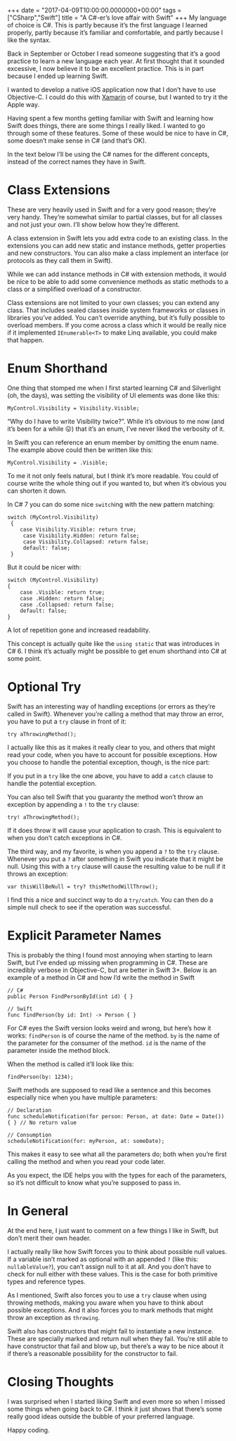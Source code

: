 +++
date = "2017-04-09T10:00:00.0000000+00:00"
tags = ["CSharp","Swift"]
title = "A C#-er’s love affair with Swift"
+++
My language of choice is C#. This is partly because it’s the first language I learned properly, partly because it’s familiar and comfortable, and partly because I like the syntax.

Back in September or October I read someone suggesting that it’s a good practice to learn a new language each year. At first thought that it sounded excessive, I now believe it to be an excellent practice. This is in part because I ended up learning Swift.

I wanted to develop a native iOS application now that I don’t have to use Objective-C. I could do this with [Xamarin](https://www.xamarin.com/) of course, but I wanted to try it the Apple way.

Having spent a few months getting familiar with Swift and learning how Swift does things, there are some things I really liked. I wanted to go through some of these features. Some of these would be nice to have in C#, some doesn’t make sense in C# (and that’s OK).

In the text below I’ll be using the C# names for the different concepts, instead of the correct names they have in Swift.

# Class Extensions

These are very heavily used in Swift and for a very good reason; they’re very handy. They’re somewhat similar to partial classes, but for all classes and not just your own. I’ll show below how they’re different.

A class extension in Swift lets you add extra code to an existing class. In the extensions you can add new static and instance methods, getter properties and new constructors. You can also make a class implement an interface (or protocols as they call them in Swift).

While we can add instance methods in C# with extension methods, it would be nice to be able to add some convenience methods as static methods to a class or a simplified overload of a constructor.

Class extensions are not limited to your own classes; you can extend any class. That includes sealed classes inside system frameworks or classes in libraries you’ve added. You can’t override anything, but it’s fully possible to overload members. If you come across a class which it would be really nice if it implemented `IEnumerable<T>` to make Linq available, you could make that happen.

# Enum Shorthand

One thing that stomped me when I first started learning C# and Silverlight (oh, the days), was setting the visibility of UI elements was done like this:

```
MyControl.Visibility = Visibility.Visible;
```

“Why do I have to write Visibility twice?”. While it’s obvious to me now (and it’s been for a while 😛) that it’s an enum, I’ve never liked the verbosity of it.

In Swift you can reference an enum member by omitting the enum name. The example above could then be written like this:

```
MyControl.Visibility = .Visible;
```

To me it not only feels natural, but I think it’s more readable. You could of course write the whole thing out if you wanted to, but when it’s obvious you can shorten it down.

In C# 7 you can do some nice `switch`ing with the new pattern matching:

```
switch (MyControl.Visibility)
 {
    case Visibility.Visible: return true;
     case Visibility.Hidden: return false;
     case Visibility.Collapsed: return false;
     default: false;
 }
```

But it could be nicer with:

```
switch (MyControl.Visibility)
{
    case .Visible: return true;
    case .Hidden: return false;
    case .Collapsed: return false;
    default: false;
}
```

A lot of repetition gone and increased readability.

This concept is actually quite like the `using static` that was introduces in C# 6. I think it’s actually might be possible to get enum shorthand into C# at some point.

# Optional Try

Swift has an interesting way of handling exceptions (or errors as they’re called in Swift). Whenever you’re calling a method that may throw an error, you have to put a `try` clause in front of it:

```
try aThrowingMethod();
```

I actually like this as it makes it really clear to you, and others that might read your code, when you have to account for possible exceptions. How you choose to handle the potential exception, though, is the nice part:

If you put in a `try` like the one above, you have to add a `catch` clause to handle the potential exception.

You can also tell Swift that you guaranty the method won’t throw an exception by appending a `!` to the `try` clause:

```
try! aThrowingMethod();
```

If it does throw it will cause your application to crash. This is equivalent to when you don’t catch exceptions in C#.

The third way, and my favorite, is when you append a `?` to the `try` clause. Whenever you put a `?` after something in Swift you indicate that it might be null. Using this with a `try` clause will cause the resulting value to be null if it throws an exception:

```
var thisWillBeNull = try? thisMethodWillThrow();
```

I find this a nice and succinct way to do a `try/catch`. You can then do a simple null check to see if the operation was successful.

# Explicit Parameter Names

This is probably the thing I found most annoying when starting to learn Swift, but I’ve ended up missing when programming in C#. These are incredibly verbose in Objective-C, but are better in Swift 3+. Below is an example of a method in C# and how I’d write the method in Swift

```
// C#
public Person FindPersonById(int id) { }

// Swift
func findPerson(by id: Int) -> Person { }
```

For C# eyes the Swift version looks weird and wrong, but here’s how it works: `findPerson` is of course the name of the method. `by` is the name of the parameter for the consumer of the method. `id` is the name of the parameter inside the method block.

When the method is called it’ll look like this:

```
findPerson(by: 1234);
```

Swift methods are supposed to read like a sentence and this becomes especially nice when you have multiple parameters:

```
// Declaration
func scheduleNotification(for person: Person, at date: Date = Date()) { } // No return value

// Consumption
scheduleNotification(for: myPerson, at: someDate);
```

This makes it easy to see what all the parameters do; both when you’re first calling the method and when you read your code later.

As you expect, the IDE helps you with the types for each of the parameters, so it’s not difficult to know what you’re supposed to pass in.

# In General

At the end here, I just want to comment on a few things I like in Swift, but don’t merit their own header.

I actually really like how Swift forces you to think about possible null values. If a variable isn’t marked as optional with an appended `?` (like this: `nullableValue?`), you can’t assign null to it at all. And you don’t have to check for null either with these values. This is the case for both primitive types and reference types.

As I mentioned, Swift also forces you to use a `try` clause when using throwing methods, making you aware when you have to think about possible exceptions. And it also forces you to mark methods that might throw an exception as `throwing`.

Swift also has constructors that might fail to instantiate a new instance. These are specially marked and return null when they fail. You’re still able to have constructor that fail and blow up, but there’s a way to be nice about it if there’s a reasonable possibility for the constructor to fail.

# Closing Thoughts

I was surprised when I started liking Swift and even more so when I missed some things when going back to C#. I think it just shows that there’s some really good ideas outside the bubble of your preferred language.

Happy coding.